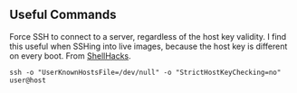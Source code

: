 ## Useful Commands
Force SSH to connect to a server, regardless of the host key validity. I find this useful when SSHing into live images, because the host key is different on every boot. From [ShellHacks](https://www.shellhacks.com/disable-ssh-host-key-checking/).
```
ssh -o "UserKnownHostsFile=/dev/null" -o "StrictHostKeyChecking=no" user@host
```

